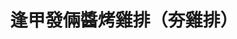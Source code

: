---
title: "逢甲發倆醬烤雞排（夯雞排）"
description: "逢甲發倆醬烤雞排（夯雞排）"
layout: shop
keywords:
  - 美食競賽
  - 台灣美食
  - 美食精選
datePublished: "2025-06-30"
dateModified: "2025-07-06"
city: "台中市"
district: "西屯區"
address: "台中市西屯區慶和街92-1號"
phone: "0983687249"
geo: "24.176052892971956, 120.64654193851347"
google_map: "https://maps.app.goo.gl/NatUGxCFwKhp8Gw9A"
footinder: "https://footinder.com.tw/%E5%8F%B0%E4%B8%AD%E5%B8%82%E8%A5%BF%E5%B1%AF%E5%8D%80/362041/"
official: "https://www.facebook.com/profile.php?id=61551905487137"
award:
  - name: "夜市王"
    year: "2024"
    entries:
      - nightMarket: "逢甲夜市"
        food_type: "雞排"
        rank: "第九名"

---